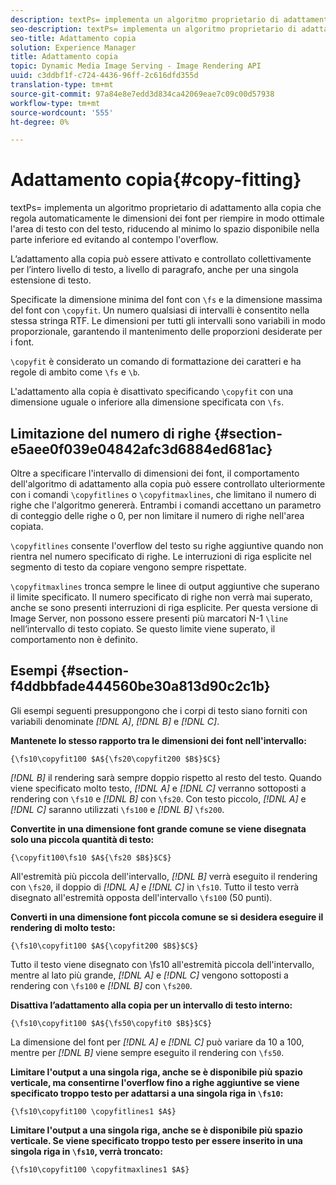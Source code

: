 ```yaml
---
description: textPs= implementa un algoritmo proprietario di adattamento alla copia che regola automaticamente le dimensioni dei font per riempire in modo ottimale l'area di testo con del testo, riducendo al minimo lo spazio disponibile nella parte inferiore ed evitando al contempo l'overflow.
seo-description: textPs= implementa un algoritmo proprietario di adattamento alla copia che regola automaticamente le dimensioni dei font per riempire in modo ottimale l'area di testo con del testo, riducendo al minimo lo spazio disponibile nella parte inferiore ed evitando al contempo l'overflow.
seo-title: Adattamento copia
solution: Experience Manager
title: Adattamento copia
topic: Dynamic Media Image Serving - Image Rendering API
uuid: c3ddbf1f-c724-4436-96ff-2c616dfd355d
translation-type: tm+mt
source-git-commit: 97a84e8e7edd3d834ca42069eae7c09c00d57938
workflow-type: tm+mt
source-wordcount: '555'
ht-degree: 0%

---
```



# Adattamento copia{#copy-fitting}

textPs= implementa un algoritmo proprietario di adattamento alla copia che regola automaticamente le dimensioni dei font per riempire in modo ottimale l&#39;area di testo con del testo, riducendo al minimo lo spazio disponibile nella parte inferiore ed evitando al contempo l&#39;overflow.

L’adattamento alla copia può essere attivato e controllato collettivamente per l’intero livello di testo, a livello di paragrafo, anche per una singola estensione di testo.

Specificate la dimensione minima del font con `\fs` e la dimensione massima del font con `\copyfit`. Un numero qualsiasi di intervalli è consentito nella stessa stringa RTF. Le dimensioni per tutti gli intervalli sono variabili in modo proporzionale, garantendo il mantenimento delle proporzioni desiderate per i font.

`\copyfit` è considerato un comando di formattazione dei caratteri e ha regole di ambito come  `\fs` e  `\b`.

L&#39;adattamento alla copia è disattivato specificando `\copyfit` con una dimensione uguale o inferiore alla dimensione specificata con `\fs`.

## Limitazione del numero di righe {#section-e5aee0f039e04842afc3d6884ed681ac}

Oltre a specificare l&#39;intervallo di dimensioni dei font, il comportamento dell&#39;algoritmo di adattamento alla copia può essere controllato ulteriormente con i comandi `\copyfitlines` o `\copyfitmaxlines`, che limitano il numero di righe che l&#39;algoritmo genererà. Entrambi i comandi accettano un parametro di conteggio delle righe o 0, per non limitare il numero di righe nell&#39;area copiata.

`\copyfitlines` consente l&#39;overflow del testo su righe aggiuntive quando non rientra nel numero specificato di righe. Le interruzioni di riga esplicite nel segmento di testo da copiare vengono sempre rispettate.

`\copyfitmaxlines` tronca sempre le linee di output aggiuntive che superano il limite specificato. Il numero specificato di righe non verrà mai superato, anche se sono presenti interruzioni di riga esplicite. Per questa versione di Image Server, non possono essere presenti più marcatori N-1 `\line` nell’intervallo di testo copiato. Se questo limite viene superato, il comportamento non è definito.

## Esempi {#section-f4ddbbfade444560be30a813d90c2c1b}

Gli esempi seguenti presuppongono che i corpi di testo siano forniti con variabili denominate *[!DNL $A$]*, *[!DNL $B$]* e *[!DNL $C$]*.

**Mantenete lo stesso rapporto tra le dimensioni dei font nell&#39;intervallo:**

`{\fs10\copyfit100 $A${\fs20\copyfit200 $B$}$C$}`

*[!DNL $B$]* il rendering sarà sempre doppio rispetto al resto del testo. Quando viene specificato molto testo, *[!DNL $A$]* e *[!DNL $C$]* verranno sottoposti a rendering con `\fs10` e *[!DNL $B$]* con `\fs20`. Con testo piccolo, *[!DNL $A$]* e *[!DNL $C$]* saranno utilizzati `\fs100` e *[!DNL $B$]* `\fs200`.

**Convertite in una dimensione font grande comune se viene disegnata solo una piccola quantità di testo:**

`{\copyfit100\fs10 $A${\fs20 $B$}$C$}`

All&#39;estremità più piccola dell&#39;intervallo, *[!DNL $B$]* verrà eseguito il rendering con `\fs20`, il doppio di *[!DNL $A$]* e *[!DNL $C$]* in `\fs10`. Tutto il testo verrà disegnato all&#39;estremità opposta dell&#39;intervallo `\fs100` (50 punti).

**Converti in una dimensione font piccola comune se si desidera eseguire il rendering di molto testo:**

`{\fs10\copyfit100 $A${\copyfit200 $B$}$C$}`

Tutto il testo viene disegnato con \fs10 all&#39;estremità piccola dell&#39;intervallo, mentre al lato più grande, *[!DNL $A$]* e *[!DNL $C$]* vengono sottoposti a rendering con `\fs100` e *[!DNL $B$]* con `\fs200`.

**Disattiva l’adattamento alla copia per un intervallo di testo interno:**

`{\fs10\copyfit100 $A${\fs50\copyfit0 $B$}$C$}`

La dimensione del font per *[!DNL $A$]* e *[!DNL $C$]* può variare da 10 a 100, mentre per *[!DNL $B$]* viene sempre eseguito il rendering con `\fs50`.

**Limitare l&#39;output a una singola riga, anche se è disponibile più spazio verticale, ma consentirne l&#39;overflow fino a righe aggiuntive se viene specificato troppo testo per adattarsi a una singola riga in  `\fs10`:**

`{\fs10\copyfit100 \copyfitlines1 $A$}`

**Limitare l&#39;output a una singola riga, anche se è disponibile più spazio verticale. Se viene specificato troppo testo per essere inserito in una singola riga in `\fs10`, verrà troncato:**

`{\fs10\copyfit100 \copyfitmaxlines1 $A$}`
